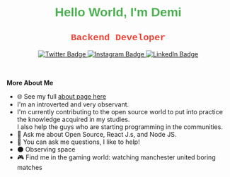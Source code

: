 <div align="center">
  <h1 style="font-family: Arial, sans-serif; color: #4CAF50;">Hello World, I'm Demi</h1>
  <h2 style="font-family: 'Courier New', monospace; color: #F44236;">Backend Developer</h2>
</div>

<!-- Add buttons with links to social media or other platforms -->
<div align="center">
  <a href="https://twitter.com/demilade_julius" target="_blank">
    <img src="https://img.shields.io/badge/Twitter-1DA1F2?style=for-the-badge&logo=twitter&logoColor=white" alt="Twitter Badge"/>
  </a>
  <!-- Instagram button -->
  <a href="https://instagram.com/demilade_julius" target="_blank">
    <img src="https://img.shields.io/badge/Instagram-E4405F?style=for-the-badge&logo=instagram&logoColor=white" alt="Instagram Badge"/>
  </a>
  <a href="https://www.linkedin.com/in/demilade-julius-3952b2263/" target="_blank">
  <img src="https://img.shields.io/badge/LinkedIn-0077B5?style=for-the-badge&logo=linkedin&logoColor=white" alt="LinkedIn Badge"/>
</a>
</div>


<br>
<br>

**More About Me**


- 🌐 See my full [about page here](https://demladenotjulius.dev/about)
- I'm an introverted and very observant. 
- I'm currently contributing to the open source world to put into practice the knowledge acquired in my studies.<br> I also help the guys who are starting programming in the communities.
- 💬 Ask me about Open Source, React J.s, and Node JS.
- 💬 You can ask me questions, I like to help!
- 🌑 Observing space
- 🎮 Find me in the gaming world: watching manchester united boring matches

<!---z
demiladenotjulius/demiladenotjulius is a ✨ special ✨ repository because its `README.md` (this file) appears on your GitHub profile.
You can click the Preview link to take a look at your changes.
--->
